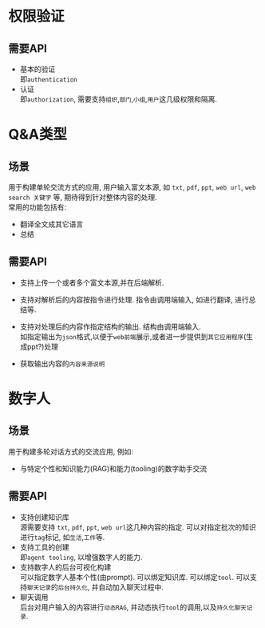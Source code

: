 # 权限验证
## 需要API    
* 基本的验证    
  即`authentication`
* 认证    
  即`authorization`, 需要支持`组织`,`部门`,`小组`,`用户`这几级权限和隔离.
  
# Q&A类型
## 场景    
用于构建单轮交流方式的应用, 用户输入富文本源, 如 `txt`, `pdf`, `ppt`, `web url`, `web search 关键字` 等, 期待得到针对整体内容的处理.    
常用的功能包括有:
* 翻译全文成其它语言
* 总结    

  

## 需要API    
* 支持上传一个或者多个富文本源,并在后端解析.
* 支持对解析后的内容按指令进行处理.
  指令由调用端输入, 如进行翻译, 进行总结等.
* 支持对处理后的内容作指定结构的输出.
  结构由调用端输入.    
  如指定输出为`json`格式,以便于`web前端`展示,或者进一步提供到`其它应用程序`(生成ppt?)处理
  
* 获取输出内容的`内容来源说明`

# 数字人
## 场景
用于构建多轮对话方式的交流应用, 例如:    
* 与特定个性和知识能力(RAG)和能力(tooling)的数字助手交流

## 需要API
* 支持创建知识库    
  源需要支持 `txt`, `pdf`, `ppt`, `web url`这几种内容的指定.
  可以对指定批次的知识进行`tag`标记, 如`生活`,`工作`等.
* 支持工具的创建    
  即`agent tooling`, 以增强数字人的能力.
* 支持数字人的后台可视化构建    
  可以指定数字人基本个性(由prompt).
  可以绑定知识库.
  可以绑定`tool`.
  可以支持`聊天记录`的`后台持久化`, 并自动加入聊天过程中.
* 聊天调用    
  后台对用户输入的内容进行`动态RAG`, 并动态执行`tool`的调用,以及`持久化聊天记录`.

